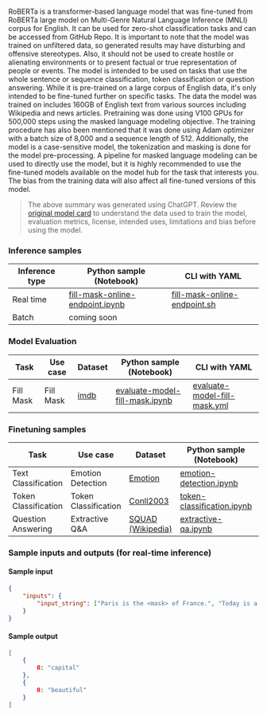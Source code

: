 RoBERTa is a transformer-based language model that was fine-tuned from RoBERTa large model on Multi-Genre Natural Language Inference (MNLI) corpus for English. It can be used for zero-shot classification tasks and can be accessed from GitHub Repo. It is important to note that the model was trained on unfiltered data, so generated results may have disturbing and offensive stereotypes. Also, it should not be used to create hostile or alienating environments or to present factual or true representation of people or events.  The model is intended to be used on tasks that use the whole sentence or sequence classification, token classification or question answering. While it is pre-trained on a large corpus of English data, it's only intended to be fine-tuned further on specific tasks. The data the model was trained on includes 160GB of English text from various sources including Wikipedia and news articles. Pretraining was done using V100 GPUs for 500,000 steps using the masked language modeling objective. The training procedure has also been mentioned that it was done using Adam optimizer with a batch size of 8,000 and a sequence length of 512. Additionally, the model is a case-sensitive model, the tokenization and masking is done for the model pre-processing. A pipeline for masked language modeling can be used to directly use the model, but it is highly recommended to use the fine-tuned models available on the model hub for the task that interests you. The bias from the training data will also affect all fine-tuned versions of this model. 

> The above summary was generated using ChatGPT. Review the <a href="https://huggingface.co/roberta-base" target="_blank">original model card</a> to understand the data used to train the model, evaluation metrics, license, intended uses, limitations and bias before using the model.


### Inference samples

Inference type|Python sample (Notebook)|CLI with YAML
|--|--|--|
Real time|<a href="https://aka.ms/azureml-infer-online-sdk-fill-mask" target="_blank">fill-mask-online-endpoint.ipynb</a>|<a href="https://aka.ms/azureml-infer-online-cli-fill-mask" target="_blank">fill-mask-online-endpoint.sh</a>
Batch | coming soon


### Model Evaluation

| Task      | Use case  | Dataset                                      | Python sample (Notebook)                                                     | CLI with YAML                                                              |
|-----------|-----------|----------------------------------------------|------------------------------------------------------------------------------|----------------------------------------------------------------------------|
| Fill Mask | Fill Mask | <a href="https://huggingface.co/datasets/imdb" target="_blank">imdb</a> | <a href="https://aka.ms/azureml-eval-sdk-fill-mask/" target="_blank">evaluate-model-fill-mask.ipynb</a> | <a href="https://aka.ms/azureml-eval-cli-fill-mask/" target="_blank">evaluate-model-fill-mask.yml</a> |


### Finetuning samples

Task|Use case|Dataset|Python sample (Notebook)|CLI with YAML
|---|--|--|--|--|
Text Classification|Emotion Detection|<a href="https://huggingface.co/datasets/dair-ai/emotion" target="_blank">Emotion</a>|<a href="https://aka.ms/azureml-ft-sdk-emotion-detection" target="_blank">emotion-detection.ipynb</a>|<a href="https://aka.ms/azureml-ft-cli-emotion-detection" target="_blank">emotion-detection.sh</a>
Token Classification|Token Classification|<a href="https://huggingface.co/datasets/conll2003" target="_blank">Conll2003</a>|<a href="https://aka.ms/azureml-ft-sdk-token-classification" target="_blank">token-classification.ipynb</a>|<a href="https://aka.ms/azureml-ft-cli-token-classification" target="_blank">token-classification.sh</a>
Question Answering|Extractive Q&A|<a href="https://huggingface.co/datasets/squad" target="_blank">SQUAD (Wikipedia)</a>|<a href="https://aka.ms/azureml-ft-sdk-extractive-qa" target="_blank">extractive-qa.ipynb</a>|<a href="https://aka.ms/azureml-ft-cli-extractive-qa" target="_blank">extractive-qa.sh</a>


### Sample inputs and outputs (for real-time inference)

#### Sample input
```json
{
    "inputs": {
        "input_string": ["Paris is the <mask> of France.", "Today is a <mask> day!"]
    }
}
```

#### Sample output
```json
[
    {
        0: "capital"
    },
    {
        0: "beautiful"
    }
]
```
